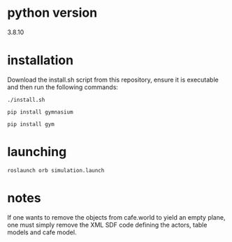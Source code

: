# python version
3.8.10

# installation
Download the install.sh script from this repository, ensure it is executable and then run the following commands:

```./install.sh```

```pip install gymnasium```

```pip install gym```

# launching
```roslaunch orb simulation.launch```

# notes
If one wants to remove the objects from cafe.world to yield an empty plane, one must simply remove the XML SDF code defining the actors, table models and cafe model.

